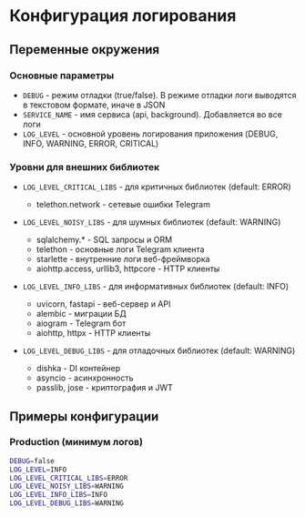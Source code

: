 # Конфигурация логирования

## Переменные окружения

### Основные параметры

- `DEBUG` - режим отладки (true/false). В режиме отладки логи выводятся в текстовом формате, иначе в JSON
- `SERVICE_NAME` - имя сервиса (api, background). Добавляется во все логи
- `LOG_LEVEL` - основной уровень логирования приложения (DEBUG, INFO, WARNING, ERROR, CRITICAL)

### Уровни для внешних библиотек

- `LOG_LEVEL_CRITICAL_LIBS` - для критичных библиотек (default: ERROR)
  - telethon.network - сетевые ошибки Telegram
  
- `LOG_LEVEL_NOISY_LIBS` - для шумных библиотек (default: WARNING)
  - sqlalchemy.* - SQL запросы и ORM
  - telethon - основные логи Telegram клиента
  - starlette - внутренние логи веб-фреймворка
  - aiohttp.access, urllib3, httpcore - HTTP клиенты
  
- `LOG_LEVEL_INFO_LIBS` - для информативных библиотек (default: INFO)
  - uvicorn, fastapi - веб-сервер и API
  - alembic - миграции БД
  - aiogram - Telegram бот
  - aiohttp, httpx - HTTP клиенты
  
- `LOG_LEVEL_DEBUG_LIBS` - для отладочных библиотек (default: WARNING)
  - dishka - DI контейнер
  - asyncio - асинхронность
  - passlib, jose - криптография и JWT

## Примеры конфигурации

### Production (минимум логов)

```bash
DEBUG=false
LOG_LEVEL=INFO
LOG_LEVEL_CRITICAL_LIBS=ERROR
LOG_LEVEL_NOISY_LIBS=WARNING
LOG_LEVEL_INFO_LIBS=INFO
LOG_LEVEL_DEBUG_LIBS=WARNING
```